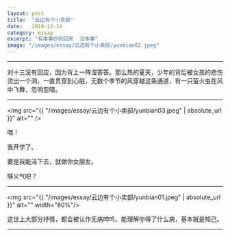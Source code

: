 ```yaml
---
layout: post
title:  "云边有个小卖部"
date:   2018-12-14
category: essay
excerpt: "有本事你别回来  没本事"
image: "/images/essay/云边有个小卖部/yunbian02.jpeg"
---
```


---

刘十三没有回应，因为背上一阵湿答答。那么热的夏天，少年的背后被女孩的悲伤烫出一个洞，一直贯穿到心脏，无数个季节的风穿越这条通道，有一只萤火虫在风中飞舞，忽明忽暗。

---

<span class="image fit"><img src="{{ "/images/essay/云边有个小卖部/yunbian03.jpeg" | absolute_url }}" alt="" /></span>

喂！

我开学了。

要是我能活下去，就做你女朋友。

够义气吧？

---

<img src="{{ "/images/essay/云边有个小卖部/yunbian01.jpeg" | absolute_url }}" alt="" width="80%"/>

这世上大部分抒情，都会被认作无病呻吟。能理解你得了什么病，基本就是知己。

---

